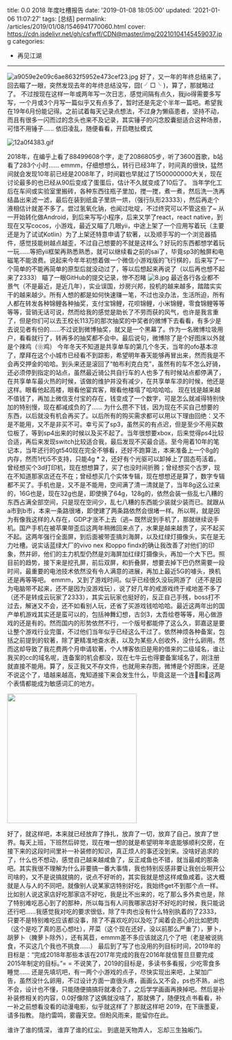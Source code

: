 title: 0.0 2018 年度吐槽报告
date: '2019-01-08 18:05:00'
updated: '2021-01-06 11:07:27'
tags: [总结]
permalink: /articles/2019/01/08/1546941770060.html
cover: https://cdn.jsdelivr.net/gh/csfwff/CDN@master/img/20210104145459037.jpg
categories: 
- 再见江湖
---
![a9059e2e09c6ae8632f5952e473cef23.jpg](https://cdn.jsdelivr.net/gh/csfwff/CDN@master/img/20210104145459037.jpg)
好了，又一年的年终总结来了，回去瞄了一眼，突然发现去年的年终总结没写，囧( ╯□╰ )，算了，那就略过了。
不过按现在这样一年或两年写一次日志，感觉间隔有点久，我jio得需要多写写，一个月或3个月写一篇似乎又有点多了，暂时还是先定个半年一篇吧。希望我在19年6月份能记得。之前试着每天记录点想法，不过身为懒癌患者，坚持不动，而且有很多一闪而过的念头也来不及记录，其实锤子的闪念胶囊挺适合这种场景，可惜不用锤子……
依旧凌乱，随便看看，开启瞎扯模式

![12a0f4383.gif](https://cdn.jsdelivr.net/gh/csfwff/CDN@master/img/20210104152733396.gif)

2018年，在编乎上看了88499608个字，走了2086805步，听了3600首歌，b站看了283个小时……
emmm，仔细想想么，转行已经3年了，时间真的很快，猛然间就会发现10年前已经是2008年了，时间戳也早就过了1500000000大关，现在讨论最多的也已经从90后变成了蛋蛋后，估计不久就变成了10后了。
当年学化工后在车间或实验室里搬砖，各种东西往瓶子里加，搅一搅，煮一煮，然后洗一洗再结晶出来滤一滤，最后在装到纸盒子里烘一烘，（强行队形23333），然后再走个液相估计就差不多了。尝过氢氧化钠，也闻过吡啶，不过终究可以不管这些了~
从一开始转化做Android，到后来写写小程序，后来又学了react，react native，到现在又写cocos，小游戏，最近又瞄了几眼yii，中途上架了一个应用写着玩（主要还是为了试试Kotlin）为了上架还特意申请了软著，以及顺手写的一个浏览器插件，感觉技能树越点越歪，不过自己想要的不就是这样么？好玩的东西都想学着玩一玩……等把yii框架再熟悉熟悉，就可以继续看之前的sai了，毕竟sp3的触屏和电磁笔不能浪费。说起来今年年初想着做一个微信小游戏版的飞行棋的，后来写了一个简单的不能再简单的原型后就没动过了，等以后想起来再说了（以后再也想不起来了2333）
瞄了一眼GitHub的提交记录，惨不忍睹
![8.jpg](https://cdn.jsdelivr.net/gh/csfwff/CDN@master/img/20210104111428021.jpg)
最近各行各业都不景气（不是最近，是近几年），实业误国，炒房兴邦，投机的越来越多，踏踏实实干的越来越少。所有人想的都是如何快速赚一笔，不过也没办法，生活所迫，所有人都在转发各种锦鲤各种抽奖，支付宝锦鲤，花呗锦鲤，小米锦鲤，零食锦鲤等等等等，营销无话可说，然而给我的感觉是助长了不劳而获的风气，也许是我言重了，但是你们可以去王校长113万的那次抽奖的中奖者的微博下去看看，有多少是去说见者有份的……不过说到微博抽奖，就又是一个黑幕了。作为一名微博垃圾用户，看看就行了，转再多的抽奖都不会中。最后说句，微博除了是个好图床以外就是个辣鸡（❀鸡）
今年冬天不知道是共享单车的第几个冬天，当年的ofo基本凉了，摩拜在这个小城市已经看不到踪影，希望明年春天能够再冒出来，然而我是不会再交押金的哈哈。到头来还是滚回了“帕布利克白克”，虽然有的车不怎么好骑，还必须停到指定的站点，虽然最近骑公共自行车的人也多了有时候站点都停满了，在共享单车最火热的时候，该做的维护并没有减少，在共享单车凉的时候，他还是这样。眼看他起高楼，眼看他宴宾客，眼看他楼塌了哈哈哈哈。
现在钱是越来越不值钱了，再加上微信支付宝的存在，钱变成了一个数字，可是怎么就减得特别快加的特别慢，现在都减成负的了……
为什么攒不下钱，因为现在不买自己想要的东西，以后就没有机会再买了。以后所有的购买需求都可以用以下理由回绝：又不是不能用，又不是非买不可。幸亏买了sp3，虽然买的有点迟，但是至少不用买数位板了，等到sp4出来的时候以及买不起了。当年很想要xbox，后来觉得ps4比较合适，再后来发现switch比较适合我，最后发现不买最合适。至今用着10年的笔记本，当年还行的gt540现在完全不够看，还好不跑算法，本来准备上一个8g的内存，然而1代i5不支持，只能4g * 2，还好有个光驱可以卸掉上了固态苟活着。曾经想买个3d打印机，现在想想算了，买了也没时间折腾；曾经想买个古罗，现在不知道那家店还在不在；曾经想买几个实体专辑，现在想想还是算了，数字专辑都不买了。手机也是，又不是不能用，空间满了清一清就是了，当年8g这么过来的，16G也是，现在32g也是，即使换了64g，128g的，依然会装一些乱七八糟的东西占满全部空间，只是现在空间少，乱七八糟的东西能少装就少装而已。就跟从a市到b市，本来一条路很堵，即使建了两条路依然会很堵一样。所以啊，就是因为有像我这样的人存在，GDP才涨不上去（逃~
既然说到手机了，那就继续说手机。国产手机在被苹果带歪后这两年稍微回来点了，水果是越来越贵了，买不起买不起。这两年强行全面屏，到后面被带歪搞刘海屏，以及红绿灯摄像头，实在是无力吐槽。说实话蓝绿大厂的vivo nex 和oppo findx的确让我改善了对他们的印象，然并卵，他们的主力机型仍然是刘海屏加红绿灯摄像头，再加一个大下巴。照目前的趋势，接下来是挖孔屏，前后双屏，和折叠屏，想要去掉下巴仍然需要一段时间，最重要的电池技术依然没有令人满意的进展，再加上最近5G的噱头，换机还是再等等吧。
emmm，又到了游戏时间。似乎已经很久没玩网游了（还不是因为电脑带不起来，还不是因为没游戏玩），说了好几年的戒游戏终于戒地差不多了（还不是转成云玩家了2333），其实云玩家也挺好的，反正自己手残，boss打不过去，解迷又不会，还不如看别人玩，还省了买游戏钱哈哈哈。最近这两年出的国产单机游戏其实还是蛮可以的，包括神舞幻想，古剑3，太吾绘卷等等，用心做游戏的还是有的。然而国内的形势依然不行，一个版号都能停了这么久，郭嘉这是要让整个游戏行业完蛋，不过他们当年似乎已经这么干过了。依然神烦各种备案，包括之前提到的软著，除了更精准地查水表，以及为某些人创收外，没什么卵用。然而这却导致了我花费两个月申请软著，个人博客依旧是用的借来的二级域名，谁让我买的cc的域名呢，连备案的机会都没，现在七牛云也得要备案域名了，刚注册就直接不能用。算了，反正我又不存文件，也就用来存图，微博是个好图床，还是不说这个了，墙越来越高，鬼知道接下来会发生什么，毕竟这是一个连🐻和🐸这两个表情都能成为敏感词汇的地方。

<img src = "https://cdn.jsdelivr.net/gh/csfwff/CDN@master/img/V5a_9-951b8e97.jpg" width="300" />

好了，就这样吧，本来就已经放弃了挣扎，放弃了一切，放弃了自己，放弃了世界。每天上班，下班然后碎觉，现在唯一想的就是希望明年年底能够顺利交房，在接下来的这段时间里补一补装修的知识，真正烦人的事还没到来。没啥好追求的了，什么也不想动，感觉自己越来越咸鱼了，反正咸鱼也不错，就当最咸的那条吧。其实我很不理解为什么非要搞一番大事情，我也特别反感非要让我创业啊开公司啥的，又不是说搞就搞的，说点不好听的，其实我就是想这样咸鱼咸着。这大概就是人与人的不同吧，就像别人说某家店特别好吃，我始终get不到那个点一样。比如别人说这家店好吃那家店不好吃，我是比不出来的，吃了那么多外卖也是，除了特别难吃恶心到了的那种，所以每当有人问我哪家店好不好吃的时候，我只能说还行吧……我感觉我对吃的要求很低，除了牛肉也没有什么特别执着的了2333，只要不是特别难吃应该都没事，除了不喜欢吃的以及吃了闻着会恶心的比如肥肉（这个是吃了真的恶心想吐），芹菜（这个现在还好，没以前那么严重了），萝卜，胡萝卜（腌萝卜除外），还有莴苣，emmm差不多应该就这几个了吧（老是被说挑食，不买这几个我也不挑食……）
最后到了写了也没用的列目标时间，2019年的目标是：“完成2018年那些本该在2017年完成的我在2016年就信誓旦旦要完成2015年制定的目标。” ​​​ ​​ = = 不说笑了，2019的目标是，多读书多看报，少吃零食多睡觉……
还是先填坑吧，有一两个小游戏的点子，尽快实现出来吧，上架加广告，虽然没什么卵用，不过设计方面一直很头疼，画画么又不会，ps也不熟，ai也不会，设计也不懂，只能随便搞搞将就凑合了，之后学学画画再换掉吧。然后是补补装修相关的内容，0.0好像除了这俩就没啥了，那就佛了，随便找点书看看，补一补之前想看没看的动漫电影，似乎就这样了？那就这样吧
2019，在下唐墨夏，请多指教。
隐约雷鸣，雾霾天空。但盼风雨来，能留你在此。

谁许了谁的情深，
谁弃了谁的红尘。
到底是天物弄人，
忘却三生独皈门。

